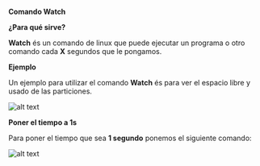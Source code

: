 **Comando Watch**

**¿Para qué sirve?**

**Watch** és un comando de linux que puede ejecutar un programa o otro comando cada **X** segundos que le pongamos. 

**Ejemplo**

Un ejemplo para utilizar el comando **Watch** és para ver el espacio libre y usado de las particiones.

![alt text](https://user-images.githubusercontent.com/43348980/47798056-e0d02300-dd27-11e8-9d95-852cbad00fb3.PNG)

**Poner el tiempo a 1s**

Para poner el tiempo que sea **1 segundo** ponemos el siguiente comando:

![alt text](https://user-images.githubusercontent.com/43348980/47798048-de6dc900-dd27-11e8-988f-02e7a6c2c139.PNG)
